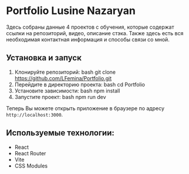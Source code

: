 # Portfolio Lusine Nazaryan

Здесь собраны данные 4 проектов с обучения, которые содержат ссылки на репозиторий, видео, описание стэка. Также здесь есть вся необходимая контактная информация и способы связи со мной.

## Установка и запуск

1. Клонируйте репозиторий:
   bash
   git clone https://github.com/LFemina/Portfolio.git
2. Перейдите в директорию проекта:
   bash
   cd Portfolio
3. Установите зависимости:
   bash
   npm install
4. Запустите проект:
   bash
   npm run dev

Теперь Вы можете открыть приложение в браузере по адресу `http://localhost:3000`.

## Используемые технологии:

- React
- React Router
- Vite
- CSS Modules
